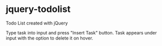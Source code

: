 # jquery-todolist
Todo List created with jQuery

Type task into input and press "Insert Task" button.
Task appears under input with the option to delete it on hover.
